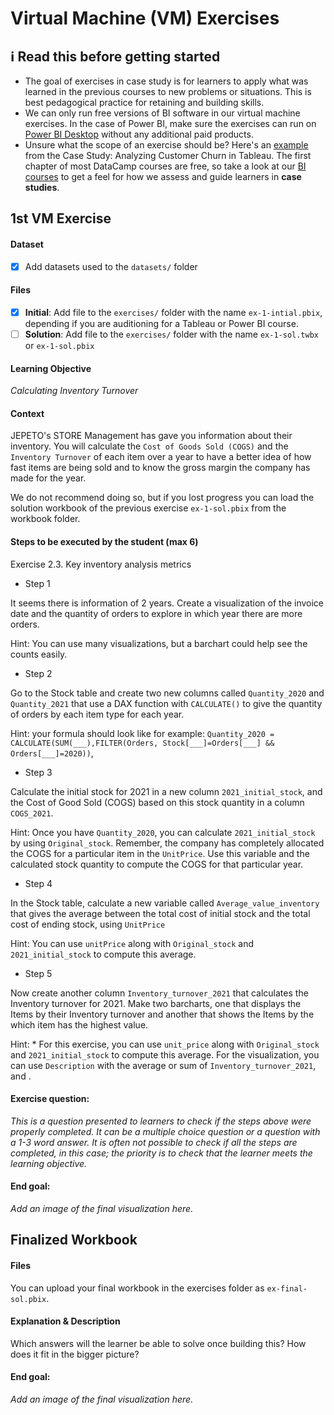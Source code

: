 # Virtual Machine (VM) Exercises

## :information_source: Read this before getting started
- The goal of exercises in case study is for learners to apply what was learned in the previous courses to new problems or situations. This is best pedagogical practice for retaining and building skills.
- We can only run free versions of BI software in our virtual machine exercises. In the case of Power BI, make sure the exercises can run on [Power BI Desktop](https://powerbi.microsoft.com/en-us/desktop/) without any additional paid products. 
- Unsure what the scope of an exercise should be? Here's an [example](https://campus.datacamp.com/courses/case-study-analyzing-customer-churn-in-tableau/exploratory-analysis-1?ex=4) from the Case Study: Analyzing Customer Churn in Tableau. The first chapter of most DataCamp courses are free, so take a look at our [BI courses](https://learn.datacamp.com/courses?technologies=Tableau&technologies=Power%20BI) to get a feel for how we assess and guide learners in **case studies**.


## 1st VM Exercise

#### Dataset

- [x] Add datasets used to the `datasets/` folder

#### Files

- [x] **Initial**: Add file to the `exercises/`  folder with the name `ex-1-intial.pbix`, depending if you are auditioning for a Tableau or Power BI course.
- [ ] **Solution**: Add file to the `exercises/`  folder with the name `ex-1-sol.twbx` or `ex-1-sol.pbix`

#### Learning Objective

*Calculating Inventory Turnover*

#### Context
JEPETO's STORE Management has gave you information about their inventory. You will calculate the `Cost of Goods Sold (COGS)`  and the `Inventory Turnover` of each item over a year to have a better idea of how fast items are being sold and to know the gross margin the company has made for the year.

We do not recommend doing so, but if you lost progress you can load the solution workbook of the previous exercise `ex-1-sol.pbix` from the workbook folder.


#### Steps to be executed by the student (max 6)

Exercise 2.3. Key inventory analysis metrics 

- Step 1

It seems there is information of 2 years. Create a visualization of the invoice date and the quantity of orders to explore in which year there are more orders.

Hint: You can use many visualizations, but a barchart could help see the counts easily.

- Step 2

Go to the Stock table and create two new columns called `Quantity_2020` and `Quantity_2021` that use a DAX function with `CALCULATE()` to give the quantity of orders by each item type for each year.

Hint: your formula should look like for example: `Quantity_2020 = CALCULATE(SUM(___),FILTER(Orders, Stock[___]=Orders[___] && Orders[___]=2020))`,
 

- Step 3

Calculate the initial stock for 2021 in a new column `2021_initial_stock`, and the Cost of Good Sold (COGS) based on this stock quantity in a column `COGS_2021`. 

Hint: Once you have `Quantity_2020`, you can calculate `2021_initial_stock` by using `Original_stock`.
Remember, the company has completely allocated the COGS for a particular item in the `UnitPrice`. Use this variable and the calculated stock quantity to compute the COGS for that particular year.

- Step 4

In the Stock table, calculate a new variable called `Average_value_inventory` that gives the average between the total cost of initial stock and the total cost of ending stock, using `UnitPrice`

Hint: You can use `unitPrice` along with `Original_stock` and `2021_initial_stock` to compute this average.

- Step 5

Now create another column `Inventory_turnover_2021` that calculates the Inventory turnover for 2021.
Make two barcharts, one that displays the Items by their Inventory turnover and another that shows the Items by the  which item has the highest value.

Hint: * For this exercise, you can use `unit_price` along with `Original_stock` and `2021_initial_stock` to compute this average.
For the visualization, you can use `Description` with the average or sum of `Inventory_turnover_2021`, and .


#### Exercise question:
*This is a question presented to learners to check if the steps above were properly completed. It can be a multiple choice question or a question with a 1-3 word answer. It is often not possible to check if all the steps are completed, in this case; the priority is to check that the learner meets the learning objective.*

#### End goal:

*Add an image of the final visualization here.*

## Finalized Workbook

#### Files
You can upload your final workbook in the exercises folder as `ex-final-sol.pbix`.

#### Explanation & Description
Which answers will the learner be able to solve once building this? How does it fit in the bigger picture?

#### End goal:

*Add an image of the final visualization here.*
